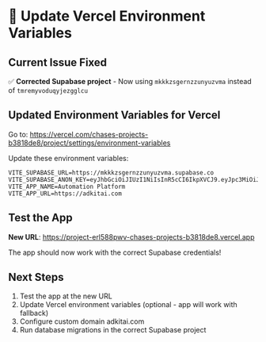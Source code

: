 # 🔧 Update Vercel Environment Variables

## Current Issue Fixed
✅ **Corrected Supabase project** - Now using `mkkkzsgernzzunyuzvma` instead of `tmremyvoduqyjezgglcu`

## Updated Environment Variables for Vercel

Go to: https://vercel.com/chases-projects-b3818de8/project/settings/environment-variables

Update these environment variables:

```
VITE_SUPABASE_URL=https://mkkkzsgernzzunyuzvma.supabase.co
VITE_SUPABASE_ANON_KEY=eyJhbGciOiJIUzI1NiIsInR5cCI6IkpXVCJ9.eyJpc3MiOiJzdXBhYmFzZSIsInJlZiI6Im1ra2t6c2dlcm56enVueXV6dm1hIiwicm9sZSI6ImFub24iLCJpYXQiOjE3NTgyODMxNzcsImV4cCI6MjA3Mzg1OTE3N30.m1q2TXwGHbNugvtjjTZX_719XSVXUdp4MTuF4tywaHM
VITE_APP_NAME=Automation Platform
VITE_APP_URL=https://adkitai.com
```

## Test the App
**New URL**: https://project-erl588pwv-chases-projects-b3818de8.vercel.app

The app should now work with the correct Supabase credentials!

## Next Steps
1. Test the app at the new URL
2. Update Vercel environment variables (optional - app will work with fallback)
3. Configure custom domain adkitai.com
4. Run database migrations in the correct Supabase project